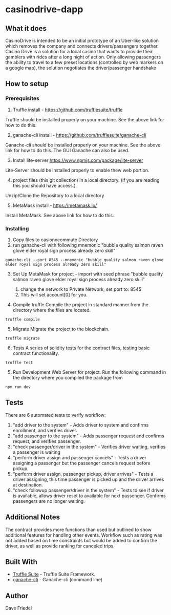 # casinodrive-dapp

## What it does
CasinoDrive is intended to be an initial prototype of an Uber-like solution which removes the company and connects drivers/passengers together.  Casino Drive is a solution for a local casino that wants to provide their gamblers with rides after a long night of action. Only allowing passengers the ability to travel to a few preset locations (controlled by web markers on a google map), the solution negotiates the driver/passenger handshake

## How to setup

### Prerequisites 

1. Truffle install - https://github.com/trufflesuite/truffle

Truffle should be installed properly on your machine.   See the above link for how to do this.

2. ganache-cli install - https://github.com/trufflesuite/ganache-cli

Ganache-cli should be installed properly on your machine.  See the above link for how to do this.  The GUI Ganache can also be used.

3. Install lite-server https://www.npmjs.com/package/lite-server

Lite-Server should be installed properly to enable thew web portion.

4. project files (this git collection) in a local directory.  (if you are reading this you should have access.)

Unzip/Clone the Repository to a local directory

5. MetaMask install - https://metamask.io/

Install MetaMask.  See above link for how to do this.

### Installing
1. Copy files to casionocommute Directory
2. run ganache-cli with following mnemonic "bubble quality salmon raven glove elder royal sign process already zero skill"

```
ganache-cli --port 8545 --mnemonic "bubble quality salmon raven glove elder royal sign process already zero skill"
```

3. Set Up MetaMask for project -
    import with seed phrase "bubble quality salmon raven glove elder royal sign process already zero skill"
    1. change the network to Private Network, set port to: 8545
    2. This will set account[0] for you. 

4. Compile truffle
Compile the project in standard manner from the directory where the files are located.

```
truffle compile
```

5. Migrate
Migrate the project to the blockchain.
```
truffle migrate
```

6. Tests
A series of solidity tests for the contract files, testing basic contract functionality.

```
truffle test
```

5. Run Development Web Server for project.
Run the following command in the directory where you compiled the package from

```
npm run dev
```

## Tests
There are 6 automated tests to verify workflow:  

1. "add driver to the system" - Adds driver to system and confirms enrollment, and verifies driver.
2. "add passenger to the system" - Adds passenger request and confirms request, and verifies passenger.
3. "check passenger/driver in the system" - Verifies driver waiting, verifies a passenger is waiting
4. "perform driver assign and passenger cancels" - Tests a driver assigning a passenger but the passenger cancels request before pickup.
5. "perform driver assign, passenger pickup, driver arrives" - Tests a driver assigning, this time passenger is picked up and the driver arrives at destination.
6. "check followup passenger/driver in the system" - Tests to see if driver is available, allows driver reset to available for next passenger. Confirms passengers are no longer waiting.

## Additional Notes

The contract provides more functions than used but outlined to show additional features for handling other events.  Workflow such as rating was not added based on time constraints but would be added to confirm the driver, as well as provide ranking for canceled trips.

## Built With

* [Truffle Suite](https://truffleframework.com) - Truffle Suite Framework.
* [ganache-cli](https://github.com/trufflesuite/ganache-cli) - Ganache-cli (command line)

## Author
Dave Friedel